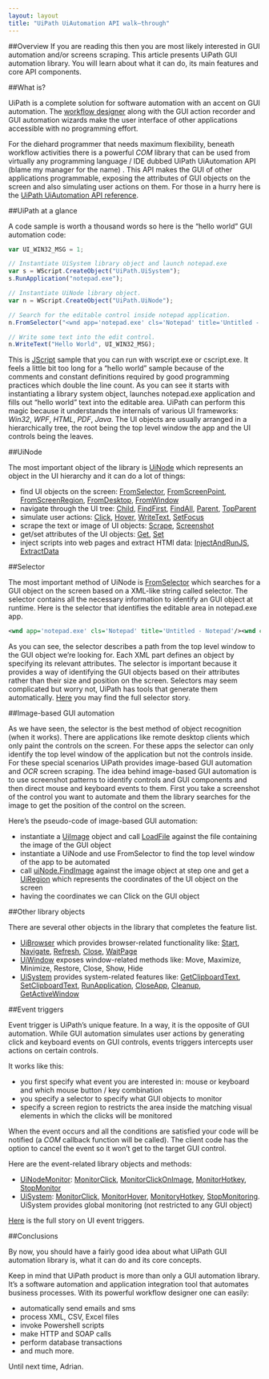 ```yaml
---
layout: layout
title: "UiPath UiAutomation API walk–through"
---
```


##Overview
If you are reading this then you are most likely interested in GUI automation and/or screens scraping. This article presents UiPath GUI automation library. You will learn about what it can do, its main features and core API components.

##What is?

UiPath is a complete solution for software automation with an accent on GUI automation. The [workflow designer](https://github.com/Deskover/UiPath/wiki/Workflow-designer) along with the GUI action recorder and GUI automation wizards make the user interface of other applications accessible with no programming effort.

For the diehard programmer that needs maximum flexibility, beneath workflow activities there is a powerful *COM* library that can be used from virtually any programming language / IDE dubbed UiPath UiAutomation API (blame my manager for the name) . This API makes the GUI of other applications programmable, exposing the attributes of GUI objects on the screen and also simulating user actions on them. For those in a hurry here is the [UiPath UiAutomation API reference](https://github.com/Deskover/UiPath/wiki/UI-Automation-API-reference).

##UiPath at a glance

A code sample is worth a thousand words so here is the “hello world” GUI automation code:

``` javascript
var UI_WIN32_MSG = 1;

// Instantiate UiSystem library object and launch notepad.exe
var s = WScript.CreateObject("UiPath.UiSystem");
s.RunApplication("notepad.exe");

// Instantiate UiNode library object.
var n = WScript.CreateObject("UiPath.UiNode");

// Search for the editable control inside notepad application.
n.FromSelector("<wnd app='notepad.exe' cls='Notepad' title='Untitled - Notepad'/><wnd cls='Edit'/><ctrl role='editable text'/>");

// Write some text into the edit control.
n.WriteText("Hello World", UI_WIN32_MSG);
```

This is [JScript](http://en.wikipedia.org/wiki/JScript) sample that you can run with wscript.exe or cscript.exe. It feels a little bit too long for a “hello world” sample because of the comments and constant definitions required by good programming practices which double the line count.
As you can see it starts with instantiating a library system object, launches notepad.exe application and fills out “hello world” text into the editable area.
UiPath can perform this magic because it understands the internals of various UI frameworks: *Win32*, *WPF*, *HTML*, *PDF*, *Java*. The UI objects are usually arranged in a hierarchically tree, the root being the top level window the app and the UI controls being the leaves.


##UiNode

The most important object of the library is [UiNode](https://github.com/Deskover/UiPath/wiki/Uinode) which represents an object in the UI hierarchy and it can do a lot of things:

 + find UI objects on the screen: [FromSelector](https://github.com/Deskover/UiPath/wiki/Uinode#wiki-FromSelector), [FromScreenPoint](https://github.com/Deskover/UiPath/wiki/Uinode#wiki-FromScreenPoint), [FromScreenRegion](https://github.com/Deskover/UiPath/wiki/Uinode#wiki-FromScreenRegion), [FromDesktop](https://github.com/Deskover/UiPath/wiki/Uinode#wiki-FromDesktop), [FromWindow](https://github.com/Deskover/UiPath/wiki/Uinode#wiki-FromWindow)
 + navigate through the UI tree: [Child](https://github.com/Deskover/UiPath/wiki/Uinode#wiki-Child), [FindFirst](https://github.com/Deskover/UiPath/wiki/Uinode#wiki-FindFirst), [FindAll](https://github.com/Deskover/UiPath/wiki/Uinode#wiki-FindAll), [Parent](https://github.com/Deskover/UiPath/wiki/Uinode#wiki-Parent), [TopParent](https://github.com/Deskover/UiPath/wiki/Uinode#wiki-TopParent)
 + simulate user actions: [Click](https://github.com/Deskover/UiPath/wiki/Uinode#wiki-Click), [Hover](https://github.com/Deskover/UiPath/wiki/Uinode#wiki-Hover ), [WriteText](https://github.com/Deskover/UiPath/wiki/Uinode#wiki-WriteText), [SetFocus](https://github.com/Deskover/UiPath/wiki/Uinode#wiki-SetFocus)
 + scrape the text or image of UI objects: [Scrape](https://github.com/Deskover/UiPath/wiki/Uinode#wiki-Scrape), [Screenshot](https://github.com/Deskover/UiPath/wiki/Uinode#wiki-Screenshot)
 + get/set attributes of the UI objects: [Get](https://github.com/Deskover/UiPath/wiki/Uinode#wiki-Get), [Set](https://github.com/Deskover/UiPath/wiki/Uinode#wiki-Set)
 + inject scripts into web pages and extract HTMl data: [InjectAndRunJS](https://github.com/Deskover/UiPath/wiki/Uinode#wiki-InjectAndRunJS), [ExtractData](https://github.com/Deskover/UiPath/wiki/Uinode#wiki-ExtractData)

##Selector

The most important method of UiNode is [FromSelector](https://github.com/Deskover/UiPath/wiki/Uinode#wiki-FromSelector) which searches for a GUI object on the screen based on a XML-like string called selector. The selector contains all the necessary information to identify an GUI object at runtime. Here is the selector that identifies the editable area in notepad.exe app.

``` xml
<wnd app='notepad.exe' cls='Notepad' title='Untitled - Notepad'/><wnd cls='Edit'/><ctrl role='editable text'/>
```

As you can see, the selector describes a path from the top level window to the GUI object we’re looking for. Each XML part defines an object by specifying its relevant attributes. The selector is important because it provides a way of identifying the GUI objects based on their attributes rather than their size and position on the screen.
Selectors may seem complicated but worry not, UiPath has tools that generate them automatically. [Here](https://github.com/Deskover/UiPath/wiki/Selector) you may find the full selector story.

##Image-based GUI automation

As we have seen, the selector is the best method of object recognition (when it works). There are applications like remote desktop clients which only paint the controls on the screen. For these apps the selector can only identify the top level window of the application but not the controls inside.
For these special scenarios UiPath provides image-based GUI automation and *OCR* screen scraping. The idea behind image-based GUI automation is to use screenshot patterns to identify controls and GUI components and then direct mouse and keyboard events to them. First you take a screenshot of the control you want to automate and them the library searches for the image to get the position of the control on the screen.

Here’s the pseudo-code of image-based GUI automation:

 + instantiate a [UiImage](https://github.com/Deskover/UiPath/wiki/UiImage) object and call [LoadFile](https://github.com/Deskover/UiPath/wiki/UiImage#wiki-LoadFile) against the file containing the image of the GUI object
 + instantiate a UiNode and use FromSelector to find the top level window of the app to be automated
 + call [uiNode.FindImage](https://github.com/Deskover/UiPath/wiki/Uinode#wiki-FindImage) against the image object at step one and get a [UiRegion](https://github.com/Deskover/UiPath/wiki/UiRegion) which represents the coordinates of the UI object on the screen
 + having the coordinates we can Click on the GUI object

##Other library objects

There are several other objects in the library that completes the feature list.

 + [UiBrowser](https://github.com/Deskover/UiPath/wiki/UiBrowser) which provides browser-related functionality like: [Start](https://github.com/Deskover/UiPath/wiki/UiBrowser#wiki-Start), [Navigate](https://github.com/Deskover/UiPath/wiki/UiBrowser#wiki-Navigate), [Refresh](https://github.com/Deskover/UiPath/wiki/UiBrowser#wiki-Refresh), [Close](https://github.com/Deskover/UiPath/wiki/UiBrowser#wiki-Close), [WaitPage](https://github.com/Deskover/UiPath/wiki/UiBrowser#wiki-WaitPage)
 + [UiWindow](https://github.com/Deskover/UiPath/wiki/UiWindow) exposes window-related methods like: Move, Maximize, Minimize, Restore, Close, Show, Hide
 + [UiSystem](https://github.com/Deskover/UiPath/wiki/UiSystem) provides system-related features like: [GetClipboardText](https://github.com/Deskover/UiPath/wiki/UiSystem#wiki-GetClipboardText), [SetClipboardText](https://github.com/Deskover/UiPath/wiki/UiSystem#wiki-SetClipboardText), [RunApplication](https://github.com/Deskover/UiPath/wiki/UiSystem#wiki-RunApplication), [CloseApp](https://github.com/Deskover/UiPath/wiki/UiSystem#wiki-CloseApp), [Cleanup](https://github.com/Deskover/UiPath/wiki/UiSystem#wiki-Cleanup), [GetActiveWindow](https://github.com/Deskover/UiPath/wiki/UiSystem#wiki-GetActiveWindow)

##Event triggers

Event trigger is UiPath’s unique feature. In a way, it is the opposite of GUI automation. While GUI automation simulates user actions by generating click and keyboard events on GUI controls, events triggers intercepts user actions on certain controls.

It works like this:

 + you first specify what event you are interested in: mouse or keyboard and which mouse button / key combination
 + you specify a selector to specify what GUI objects to monitor
 + specify a screen region to restricts the area inside the matching visual elements in which the clicks will be monitored

When the event occurs and all the conditions are satisfied your code will be notified (a *COM* callback function will be called). The client code has the option to cancel the event so it won’t get to the target GUI control.

Here are the event-related library objects and methods:

 + [UiNodeMonitor](https://github.com/Deskover/UiPath/wiki/UiNodeMonitor): [MonitorClick](https://github.com/Deskover/UiPath/wiki/UiNodeMonitor#wiki-MonitorClick), [MonitorClickOnImage](https://github.com/Deskover/UiPath/wiki/UiNodeMonitor#wiki-MonitorClickOnImage), [MonitorHotkey](https://github.com/Deskover/UiPath/wiki/UiNodeMonitor#wiki-MonitorHotkey), [StopMonitor](https://github.com/Deskover/UiPath/wiki/UiNodeMonitor#wiki-StopMonitor)
 + [UiSystem](https://github.com/Deskover/UiPath/wiki/UiSystem): [MonitorClick](https://github.com/Deskover/UiPath/wiki/UiSystem#wiki-MonitorClick), [MonitorHover](https://github.com/Deskover/UiPath/wiki/UiSystem#wiki-MonitorHover), [MonitoryHotkey](https://github.com/Deskover/UiPath/wiki/UiSystem#wiki-MonitorHotkey), [StopMonitoring](https://github.com/Deskover/UiPath/wiki/UiSystem#wiki-StopMonitoring). UiSystem provides global monitoring (not restricted to any GUI object)

[Here](https://github.com/Deskover/UiPath/wiki/Api-documentation#wiki-UI_events) is the full story on UI event triggers.

##Conclusions

By now, you should have a fairly good idea about what UiPath GUI automation library is, what it can do and its core concepts.

Keep in mind that UiPath product is more than only a GUI automation library. It’s a software automation and application integration tool that automates business processes. With its powerful workflow designer one can easily:

 + automatically send emails and sms
 + process XML, CSV, Excel files
 + invoke Powershell scripts
 + make HTTP and SOAP calls
 + perform database transactions
 + and much more.

Until next time,
Adrian.
